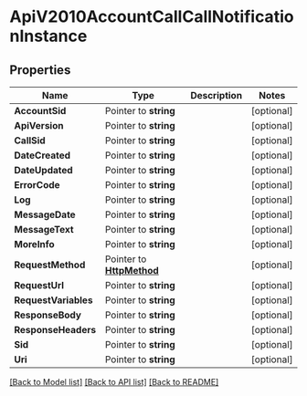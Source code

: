 # ApiV2010AccountCallCallNotificationInstance

## Properties

Name | Type | Description | Notes
------------ | ------------- | ------------- | -------------
**AccountSid** | Pointer to **string** |  | [optional] 
**ApiVersion** | Pointer to **string** |  | [optional] 
**CallSid** | Pointer to **string** |  | [optional] 
**DateCreated** | Pointer to **string** |  | [optional] 
**DateUpdated** | Pointer to **string** |  | [optional] 
**ErrorCode** | Pointer to **string** |  | [optional] 
**Log** | Pointer to **string** |  | [optional] 
**MessageDate** | Pointer to **string** |  | [optional] 
**MessageText** | Pointer to **string** |  | [optional] 
**MoreInfo** | Pointer to **string** |  | [optional] 
**RequestMethod** | Pointer to [**HttpMethod**](http_method.md) |  | [optional] 
**RequestUrl** | Pointer to **string** |  | [optional] 
**RequestVariables** | Pointer to **string** |  | [optional] 
**ResponseBody** | Pointer to **string** |  | [optional] 
**ResponseHeaders** | Pointer to **string** |  | [optional] 
**Sid** | Pointer to **string** |  | [optional] 
**Uri** | Pointer to **string** |  | [optional] 

[[Back to Model list]](../README.md#documentation-for-models) [[Back to API list]](../README.md#documentation-for-api-endpoints) [[Back to README]](../README.md)


